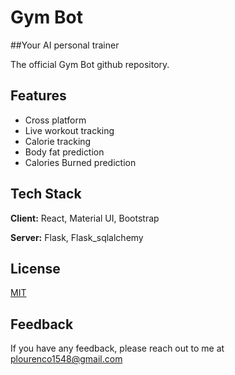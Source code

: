 
# Gym Bot
##Your AI personal trainer

The official Gym Bot github repository. 


## Features
- Cross platform
- Live workout tracking
- Calorie tracking
- Body fat prediction
- Calories Burned prediction 




## Tech Stack

**Client:** React, Material UI, Bootstrap

**Server:** Flask, Flask_sqlalchemy



## License

[MIT](https://choosealicense.com/licenses/mit/)


## Feedback

If you have any feedback, please reach out to me at plourenco1548@gmail.com

